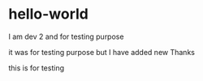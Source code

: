 # hello-world

I am dev 2 and for testing purpose

it was for testing purpose but I have added new
Thanks

this is for testing
